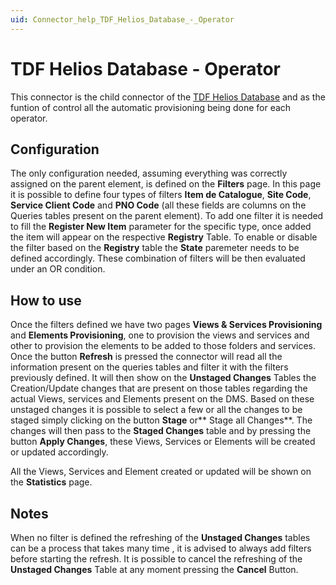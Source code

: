 ```yaml
---
uid: Connector_help_TDF_Helios_Database_-_Operator
---
```


# TDF Helios Database - Operator
This connector is the child connector of the [TDF Helios Database](xref:Connector_help_TDF_Helios_Database) and as the funtion of control all the automatic provisioning being done for each operator.

## Configuration
 The only configuration needed, assuming everything was correctly assigned on the parent element, is defined on the **Filters** page.
 In this page it is possible to define four types of filters **Item de Catalogue**, **Site Code**, **Service Client Code** and **PNO Code** (all these fields are columns on the Queries tables present on the parent element).
 To add one filter it is needed to fill the **Register New Item** parameter for the specific type, once added the item will appear on the respective **Registry** Table.
 To enable or disable the filter based on the **Registry** table the **State** paremeter needs to be defined accordingly.
 These combination of filters will be then evaluated under an OR condition.
 
## How to use

Once the filters defined we have two pages **Views & Services Provisioning** and **Elements Provisioning**, one to provision the views and services and other to provision the elements to be added to those folders and services.
Once the button **Refresh** is pressed the connector will read all the information present on the queries tables and filter it with the filters previously defined.
It will then show on the **Unstaged Changes** Tables the Creation/Update changes that are present on those tables regarding the actual Views, services and Elements present on the DMS.
Based on these unstaged changes it is possible to select a few or all the changes to be staged simply clicking on the button **Stage** or** Stage all Changes**.
The changes will then pass to the **Staged Changes** table and by pressing the button **Apply Changes**, these Views, Services or Elements will be created or updated accordingly.

All the Views, Services and Element created or updated will be shown on the **Statistics** page.

## Notes
When no filter is defined the refreshing of the **Unstaged Changes** tables can be a process that takes many time , it is advised to always add filters before starting the refresh. 
It is possible to cancel the refreshing of the **Unstaged Changes** Table at any moment pressing the **Cancel** Button.
